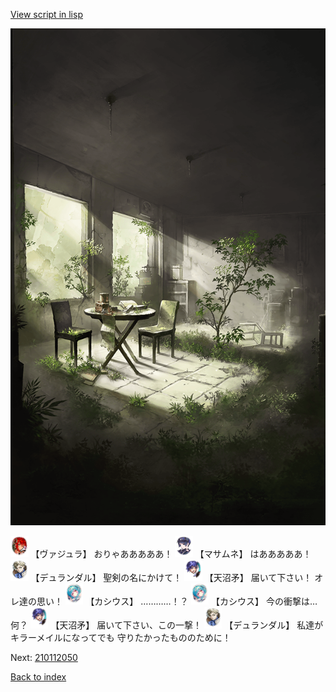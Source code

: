 [View script in lisp](../scripts/210112043.txt)

![in_underground_world_room.png](../images/backgrounds/in_underground_world_room.png)

<img src="../images/units/3500511.png" alt="3500511.png" height="34"/>
【ヴァジュラ】
おりゃあああああ！

<img src="../images/units/3100111.png" alt="3100111.png" height="34"/>
【マサムネ】
はあああああ！

<img src="../images/units/1100341.png" alt="1100341.png" height="34"/>
【デュランダル】
聖剣の名にかけて！

<img src="../images/units/1300431.png" alt="1300431.png" height="34"/>
【天沼矛】
届いて下さい！
オレ達の思い！

<img src="../images/units/5303111.png" alt="5303111.png" height="34"/>
【カシウス】
…………！？

<img src="../images/units/5303111.png" alt="5303111.png" height="34"/>
【カシウス】
今の衝撃は…何？

<img src="../images/units/1300431.png" alt="1300431.png" height="34"/>
【天沼矛】
届いて下さい、この一撃！

<img src="../images/units/1100341.png" alt="1100341.png" height="34"/>
【デュランダル】
私達がキラーメイルになってでも
守りたかったもののために！

Next: [210112050](210112050.md)

[Back to index](index.md)

